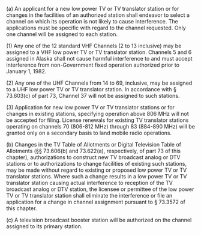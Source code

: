 (a) An applicant for a new low power TV or TV translator station or for changes in the facilities of an authorized station shall endeavor to select a channel on which its operation is not likely to cause interference. The applications must be specific with regard to the channel requested. Only one channel will be assigned to each station.

(1) Any one of the 12 standard VHF Channels (2 to 13 inclusive) may be assigned to a VHF low power TV or TV translator station. Channels 5 and 6 assigned in Alaska shall not cause harmful interference to and must accept interference from non-Government fixed operation authorized prior to January 1, 1982.

(2) Any one of the UHF Channels from 14 to 69, inclusive, may be assigned to a UHF low power TV or TV translator station. In accordance with § 73.603(c) of part 73, Channel 37 will not be assigned to such stations.

(3) Application for new low power TV or TV translator stations or for changes in existing stations, specifying operation above 806 MHz will not be accepted for filing. License renewals for existing TV translator stations operating on channels 70 (806-812 MHz) through 83 (884-890 MHz) will be granted only on a secondary basis to land mobile radio operations.

(b) Changes in the TV Table of Allotments or Digital Television Table of Allotments (§§ 73.606(b) and 73.622(a), respectively, of part 73 of this chapter), authorizations to construct new TV broadcast analog or DTV stations or to authorizations to change facilities of existing such stations, may be made without regard to existing or proposed low power TV or TV translator stations. Where such a change results in a low power TV or TV translator station causing actual interference to reception of the TV broadcast analog or DTV station, the licensee or permittee of the low power TV or TV translator station shall eliminate the interference or file an application for a change in channel assignment pursuant to § 73.3572 of this chapter.

(c) A television broadcast booster station will be authorized on the channel assigned to its primary station.

